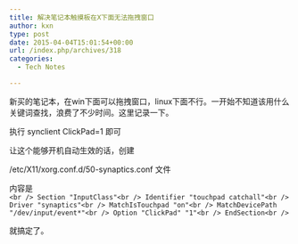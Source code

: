 ```yaml
---
title: 解决笔记本触摸板在X下面无法拖拽窗口
author: kxn
type: post
date: 2015-04-04T15:01:54+00:00
url: /index.php/archives/318
categories:
  - Tech Notes

---
```

新买的笔记本，在win下面可以拖拽窗口，linux下面不行。一开始不知道该用什么关键词查找，浪费了不少时间。这里记录一下。

执行 synclient ClickPad=1 即可

让这个能够开机自动生效的话，创建

/etc/X11/xorg.conf.d/50-synaptics.conf 文件

内容是  
`<br />
Section "InputClass"<br />
       Identifier "touchpad catchall"<br />
        Driver "synaptics"<br />
        MatchIsTouchpad "on"<br />
        MatchDevicePath "/dev/input/event*"<br />
        Option "ClickPad" "1"<br />
EndSection<br />
` 

就搞定了。